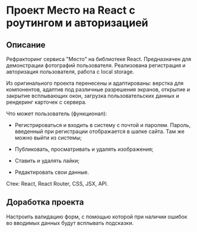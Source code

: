 # Проект Место на React с роутингом и авторизацией

## Описание

Рефракторинг сервиса "Место" на библиотеке React. Предназначен для демонстрации фотографий пользователя. Реализована регистрация и авторизация пользователя, работа с local storage.

Из оригинального проекта перенесены и адаптированы: верстка для компонентов, адаптив под различные разрешения экранов, открытие и закрытие всплывающих окон, загрузка пользовательских данных и рендеринг карточек с сервера.

Что может пользователь (функционал):

- Регистрироваться и входить в систему с почтой и паролем. Пароль, введенный при регистрации отображается в шапке сайта. Там же можно выйти из системы;

- Публиковать, просматривать и удалять изображения;

- Ставить и удалять лайки;

- Редактировать свои данные.

Стек: React, React Router, CSS, JSX, API.

## Доработка проекта

Настроить валидацию форм, с помощью которой при наличии ошибок во вводимых данных будут всплывать подсказки.

